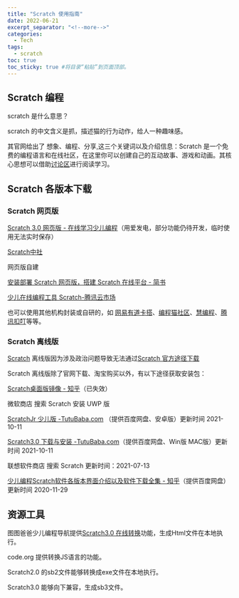 ```yaml
---
title: "Scratch 使用指南"
date: 2022-06-21
excerpt_separator: "<!--more-->"
categories:
  - Tech
tags:
  - scratch
toc: true
toc_sticky: true #将目录“粘贴”到页面顶部。
---
```


## Scratch 编程

scratch 是什么意思？

scratch 的中文含义是抓，描述猫的行为动作，给人一种趣味感。

<!--more-->

其官网给出了 想象、编程、分享,这三个关键词以及介绍信息：Scratch 是一个免费的编程语言和在线社区，在这里你可以创建自己的互动故事、游戏和动画。其核心思想可以借助[讨论区](https://scratch.mit.edu/discuss)进行阅读学习。

## Scratch 各版本下载


### Scratch 网页版

[Scratch 3.0 网页版 - 在线学习少儿编程](https://scratch.focalhot.com/)（用爱发电，部分功能仍待开发，临时使用无法实时保存）

[Scratch中社](https://www.scratch-cn.cn/)

网页版自建

[安装部署 Scratch 网页版，搭建 Scratch 在线平台 - 简书](https://www.jianshu.com/p/1d032e55f5aa)

[少儿在线编程工具 Scratch-腾讯云市场](https://market.cloud.tencent.com/products/25193)

也可以使用其他机构封装或自研的，如 [网易有道卡搭](https://kada.163.com/index.htm)、[编程猫社区](https://shequ.codemao.cn/)、[慧编程](https://mblock.makeblock.com/zh-cn/)、[腾讯扣叮](https://coding.qq.com/)等等。

### Scratch 离线版

[Scratch](https://scratch.mit.edu/) 离线版因为涉及政治问题导致无法通过[Scratch 官方途径下载](https://scratch.mit.edu/download)

Scratch 离线版除了官网下载、淘宝购买以外，有以下途径获取安装包：

[Scratch桌面版镜像 - 知乎](https://zhuanlan.zhihu.com/p/373394781)（已失效）

微软商店 搜索 Scratch 安装 UWP 版

[ScratchJr 少儿版 -TutuBaba.com](https://www.tutubaba.com/tu/14/1) （提供百度网盘、安卓版）更新时间 2021-10-11

[Scratch3.0 下载与安装 -TutuBaba.com](https://www.tutubaba.com/tu/cont/14)（提供百度网盘、Win版 MAC版）更新时间 2021-10-11

联想软件商店 搜索 Scratch 更新时间：2021-07-13

[少儿编程Scratch软件各版本界面介绍以及软件下载全集 - 知乎](https://zhuanlan.zhihu.com/p/72139611)（提供百度网盘）更新时间 2020-11-29

## 资源工具

图图爸爸少儿编程导航提供[Scratch3.0 在线转换](https://www.tutubaba.com/hfy/)功能，生成Html文件在本地执行。

code.org 提供转换JS语言的功能。

Scratch2.0 的sb2文件能够转换成exe文件在本地执行。

Scratch3.0 能够向下兼容，生成sb3文件。